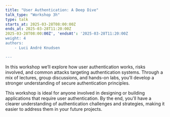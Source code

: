 ```yaml
---
title: "User Authentication: A Deep Dive"
talk_type: "Workshop 3h"
type: talk
starts_at: 2025-03-28T08:00:00Z
ends_at: 2025-03-28T11:20:00Z
2025-03-28T08:00:00Z', 'endsAt': '2025-03-28T11:20:00Z
weight: 4
authors:
    - Luci André Knudsen

---
```

In this workshop we’ll explore how user authentication works, risks involved, and common attacks targeting authentication systems. Through a mix of lectures, group discussions, and hands-on labs, you’ll develop a stronger understanding of secure authentication principles.

This workshop is ideal for anyone involved in designing or building applications that require user authentication. By the end, you'll have a clearer understanding of authentication challenges and strategies, making it easier to address them in your future projects.
